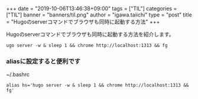 +++
date = "2019-10-06T13:46:38+09:00"
tags = ["TIL"]
categories = ["TIL"]
banner = "banners/til.png"
author = "igawa.taiichi"
type = "post"
title = "Hugoのserverコマンドでブラウザも同時に起動する方法"
+++

Hugoのserverコマンドでブラウザも同時に起動する方法を紹介します。
<!--more-->

```
ugo server -w & sleep 1 && chrome http://localhost:1313 && fg
```

### aliasに設定すると便利です

~/.bashrc
```
alias hs='hugo server -w & sleep 1 && chrome http://localhost:1313 && fg'
```
